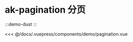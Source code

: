 # ak-pagination 分页

:::demo-dust
<demo-pagination></demo-pagination>
:::

<<< @/docs/.vuepress/components/demo/pagination.vue
